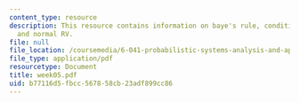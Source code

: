 ```yaml
---
content_type: resource
description: This resource contains information on baye's rule, conditional probability,
  and normal RV.
file: null
file_location: /coursemedia/6-041-probabilistic-systems-analysis-and-applied-probability-spring-2006/b77116d5fbcc567858cb23adf899cc86_week05.pdf
file_type: application/pdf
resourcetype: Document
title: week05.pdf
uid: b77116d5-fbcc-5678-58cb-23adf899cc86
---
```

